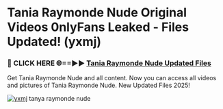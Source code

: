 # Tania Raymonde Nude Original Videos 0nlyFans Leaked - Files Updated! (yxmj)

<h3>🔴 CLICK HERE 🌐==►► <a href="https://tinyurl.com/5h6xmrr3" rel="nofollow">Tania Raymonde Nude Updated Files</a></h3>

Get Tania Raymonde Nude and all content. Now you can access all videos and pictures of Tania Raymonde Nude. New Updated Files 2025!

[![yxmj](https://i.imgur.com/KVD873Z.gif)](https://tinyurl.com/5h6xmrr3)
tanya raymonde nude